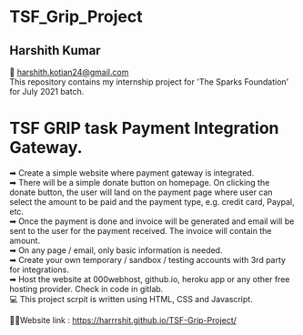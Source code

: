 # TSF_Grip_Project
## Harshith Kumar
📧  harshith.kotian24@gmail.com
<br>This repository contains my internship project for 'The Sparks Foundation' for July 2021 batch.
# TSF GRIP task Payment Integration Gateway.
➡ Create a simple website where payment gateway is integrated.<br>
➡ There will be a simple donate button on homepage. On clicking the donate button, the user will land on the payment page where user can select the amount to be paid and the payment type, e.g. credit card, Paypal, etc.<br>
➡ Once the payment is done and invoice will be generated and email will be sent to the user for the payment received. The invoice will contain the amount.<br>
➡ On any page / email, only basic information is needed.<br>
➡ Create your own temporary / sandbox / testing accounts with 3rd party for integrations.<br>
➡ Host the website at 000webhost, github.io, heroku app or any other free hosting provider. Check in code in gitlab.<br>
💻 This project scrpit is written using HTML, CSS and Javascript.
  
 🚀🚀Website link : https://harrrshit.github.io/TSF-Grip-Project/
